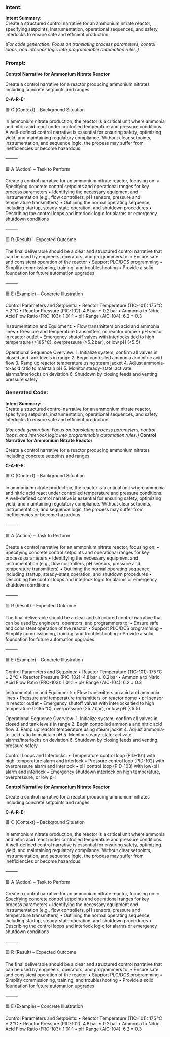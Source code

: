 ### Intent:
**Intent Summary:**  
Create a structured control narrative for an ammonium nitrate reactor, specifying setpoints, instrumentation, operational sequences, and safety interlocks to ensure safe and efficient production.  

*(For code generation: Focus on translating process parameters, control loops, and interlock logic into programmable automation rules.)*

### Prompt:
**Control Narrative for Ammonium Nitrate Reactor**

Create a control narrative for a reactor producing ammonium nitrates including concrete setpoints and ranges.

**C-A-R-E:**

🟥 C (Context) – Background Situation

In ammonium nitrate production, the reactor is a critical unit where ammonia and nitric acid react under controlled temperature and pressure conditions. A well-defined control narrative is essential for ensuring safety, optimizing yield, and maintaining regulatory compliance. Without clear setpoints, instrumentation, and sequence logic, the process may suffer from inefficiencies or become hazardous.

⸻

🟩 A (Action) – Task to Perform

Create a control narrative for an ammonium nitrate reactor, focusing on:
	•	Specifying concrete control setpoints and operational ranges for key process parameters
	•	Identifying the necessary equipment and instrumentation (e.g., flow controllers, pH sensors, pressure and temperature transmitters)
	•	Outlining the normal operating sequence, including startup, steady-state operation, and shutdown procedures
	•	Describing the control loops and interlock logic for alarms or emergency shutdown conditions

⸻

🟨 R (Result) – Expected Outcome

The final deliverable should be a clear and structured control narrative that can be used by engineers, operators, and programmers to:
	•	Ensure safe and consistent operation of the reactor
	•	Support PLC/DCS programming
	•	Simplify commissioning, training, and troubleshooting
	•	Provide a solid foundation for future automation upgrades

⸻

🟦 E (Example) – Concrete Illustration

Control Parameters and Setpoints:
	•	Reactor Temperature (TIC-101): 175 °C ± 2 °C
	•	Reactor Pressure (PIC-102): 4.8 bar ± 0.2 bar
	•	Ammonia to Nitric Acid Flow Ratio (FRC-103): 1.01:1
	•	pH Range (AIC-104): 6.2 ± 0.3

Instrumentation and Equipment:
	•	Flow transmitters on acid and ammonia lines
	•	Pressure and temperature transmitters on reactor dome
	•	pH sensor in reactor outlet
	•	Emergency shutoff valves with interlocks tied to high temperature (>185 °C), overpressure (>5.2 bar), or low pH (<5.5)

Operational Sequence Overview:
	1.	Initialize system; confirm all valves in closed and tank levels in range
	2.	Begin controlled ammonia and nitric acid flow
	3.	Ramp up reactor temperature using steam jacket
	4.	Adjust ammonia-to-acid ratio to maintain pH
	5.	Monitor steady-state; activate alarms/interlocks on deviation
	6.	Shutdown by closing feeds and venting pressure safely

### Generated Code:
**Intent Summary:**  
Create a structured control narrative for an ammonium nitrate reactor, specifying setpoints, instrumentation, operational sequences, and safety interlocks to ensure safe and efficient production.  

*(For code generation: Focus on translating process parameters, control loops, and interlock logic into programmable automation rules.)*
**Control Narrative for Ammonium Nitrate Reactor**

Create a control narrative for a reactor producing ammonium nitrates including concrete setpoints and ranges.

**C-A-R-E:**

🟥 C (Context) – Background Situation

In ammonium nitrate production, the reactor is a critical unit where ammonia and nitric acid react under controlled temperature and pressure conditions. A well-defined control narrative is essential for ensuring safety, optimizing yield, and maintaining regulatory compliance. Without clear setpoints, instrumentation, and sequence logic, the process may suffer from inefficiencies or become hazardous.

⸻

🟩 A (Action) – Task to Perform

Create a control narrative for an ammonium nitrate reactor, focusing on:
	•	Specifying concrete control setpoints and operational ranges for key process parameters
	•	Identifying the necessary equipment and instrumentation (e.g., flow controllers, pH sensors, pressure and temperature transmitters)
	•	Outlining the normal operating sequence, including startup, steady-state operation, and shutdown procedures
	•	Describing the control loops and interlock logic for alarms or emergency shutdown conditions

⸻

🟨 R (Result) – Expected Outcome

The final deliverable should be a clear and structured control narrative that can be used by engineers, operators, and programmers to:
	•	Ensure safe and consistent operation of the reactor
	•	Support PLC/DCS programming
	•	Simplify commissioning, training, and troubleshooting
	•	Provide a solid foundation for future automation upgrades

⸻

🟦 E (Example) – Concrete Illustration

Control Parameters and Setpoints:
	•	Reactor Temperature (TIC-101): 175 °C ± 2 °C
	•	Reactor Pressure (PIC-102): 4.8 bar ± 0.2 bar
	•	Ammonia to Nitric Acid Flow Ratio (FRC-103): 1.01:1
	•	pH Range (AIC-104): 6.2 ± 0.3

Instrumentation and Equipment:
	•	Flow transmitters on acid and ammonia lines
	•	Pressure and temperature transmitters on reactor dome
	•	pH sensor in reactor outlet
	•	Emergency shutoff valves with interlocks tied to high temperature (>185 °C), overpressure (>5.2 bar), or low pH (<5.5)

Operational Sequence Overview:
	1.	Initialize system; confirm all valves in closed and tank levels in range
	2.	Begin controlled ammonia and nitric acid flow
	3.	Ramp up reactor temperature using steam jacket
	4.	Adjust ammonia-to-acid ratio to maintain pH
	5.	Monitor steady-state; activate alarms/interlocks on deviation
	6.	Shutdown by closing feeds and venting pressure safely

Control Loops and Interlocks:
	•	Temperature control loop (PID-101) with high-temperature alarm and interlock
	•	Pressure control loop (PID-102) with overpressure alarm and interlock
	•	pH control loop (PID-103) with low-pH alarm and interlock
	•	Emergency shutdown interlock on high temperature, overpressure, or low pH

**Control Narrative for Ammonium Nitrate Reactor**

Create a control narrative for a reactor producing ammonium nitrates including concrete setpoints and ranges.

**C-A-R-E:**

🟥 C (Context) – Background Situation

In ammonium nitrate production, the reactor is a critical unit where ammonia and nitric acid react under controlled temperature and pressure conditions. A well-defined control narrative is essential for ensuring safety, optimizing yield, and maintaining regulatory compliance. Without clear setpoints, instrumentation, and sequence logic, the process may suffer from inefficiencies or become hazardous.

⸻

🟩 A (Action) – Task to Perform

Create a control narrative for an ammonium nitrate reactor, focusing on:
	•	Specifying concrete control setpoints and operational ranges for key process parameters
	•	Identifying the necessary equipment and instrumentation (e.g., flow controllers, pH sensors, pressure and temperature transmitters)
	•	Outlining the normal operating sequence, including startup, steady-state operation, and shutdown procedures
	•	Describing the control loops and interlock logic for alarms or emergency shutdown conditions

⸻

🟨 R (Result) – Expected Outcome

The final deliverable should be a clear and structured control narrative that can be used by engineers, operators, and programmers to:
	•	Ensure safe and consistent operation of the reactor
	•	Support PLC/DCS programming
	•	Simplify commissioning, training, and troubleshooting
	•	Provide a solid foundation for future automation upgrades

⸻

🟦 E (Example) – Concrete Illustration

Control Parameters and Setpoints:
	•	Reactor Temperature (TIC-101): 175 °C ± 2 °C
	•	Reactor Pressure (PIC-102): 4.8 bar ± 0.2 bar
	•	Ammonia to Nitric Acid Flow Ratio (FRC-103): 1.01:1
	•	pH Range (AIC-104): 6.2 ± 0.3
